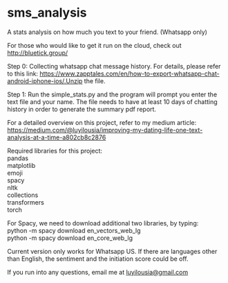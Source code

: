 # sms_analysis
A stats analysis on how much you text to your friend. (Whatsapp only)

For those who would like to get it run on the cloud, check out http://bluetick.group/

Step 0:
Collecting whatsapp chat message history. For details, please refer to this link: https://www.zapptales.com/en/how-to-export-whatsapp-chat-android-iphone-ios/.Unzip the file.

Step 1:
Run the simple_stats.py and the program will prompt you enter the text file and your name. The file needs to have at least 10 days of chatting history in order to generate the summary pdf report.

For a detailed overview on this project, refer to my medium article: https://medium.com/@luyilousia/improving-my-dating-life-one-text-analysis-at-a-time-a802cb8c2876

Required libraries for this project: <br />
pandas <br />
matplotlib <br />
emoji <br />
spacy <br />
nltk <br />
collections <br />
transformers <br />
torch <br />

For Spacy, we need to download additional two libraries, by typing: <br />
python -m spacy download en_vectors_web_lg <br />
python -m spacy download en_core_web_lg <br />

Current version only works for Whatsapp US. If there are languages other than English, the sentiment and the initiation score could be off. 

If you run into any questions, email me at luyilousia@gmail.com
